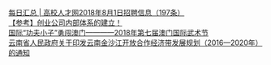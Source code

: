   
[每日汇总 | 高校人才网2018年8月1日招聘信息（197条）](http://www.dianyue.me/archives/472/y5gd0nchcecmvuno/)  
[【参考】创业公司内部体系的建立！](http://www.dianyue.me/archives/817/yx0axvshz80mur0s/)  
[国际“功夫小子”勇闯澳门————2018年第七届澳门国际武术节](http://www.dianyue.me/archives/300/r1p66azlu2os302a/)  
[云南省人民政府关于印发云南金沙江开放合作经济带发展规划（2016—2020年）的通知](http://www.dianyue.me/archives/289/tf60ar4gftvlkcdk/)